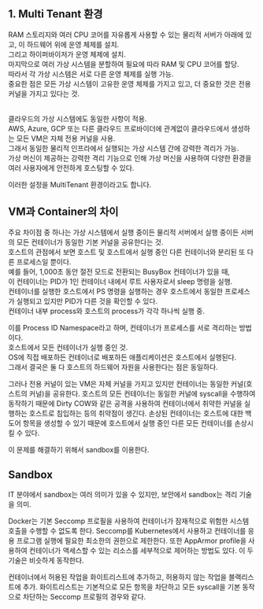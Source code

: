 ## 1. Multi Tenant 환경
RAM 스토리지와 여러 CPU 코어를 자유롭게 사용할 수 있는 물리적 서버가 아래에 있고, 이 하드웨어 위에 운영 체제를 설치.</br>
그리고 하이퍼바이저가 운영 체제에 설치.</br>
마지막으로 여러 가상 시스템을 분할하여 필요에 따라 RAM 및 CPU 코어를 할당.</br>
따라서 각 가상 시스템은 서로 다른 운영 체제를 실행 가능. </br>
중요한 점은 모든 가상 시스템이 고유한 운영 체제를 가지고 있고, 더 중요한 것은 전용 커널을 가지고 있다는 것.</br></br>

클라우드의 가상 시스템에도 동일한 사항이 적용.  
AWS, Azure, GCP 또는 다른 클라우드 프로바이더에 관계없이 클라우드에서 생성하는 모든 VM은 자체 전용 커널을 사용.  
그래서 동일한 물리적 인프라에서 실행되는 가상 시스템 간에 강력한 격리가 가능.  
가상 머신이 제공하는 강력한 격리 기능으로 인해 가상 머신을 사용하여 다양한 환경을 여러 사용자에게 안전하게 호스팅할 수 있다.  

이러한 설정을 MultiTenant 환경이라고도 합니다.

## VM과 Container의 차이
주요 차이점 중 하나는 가상 시스템에서 실행 중이든 물리적 서버에서 실행 중이든 서버의 모든 컨테이너가 동일한 기본 커널을 공유한다는 것.  
호스트의 관점에서 보면 호스트 및 호스트에서 실행 중인 다른 컨테이너와 분리된 또 다른 프로세스일 뿐이다.  
예를 들어, 1,000초 동안 절전 모드로 전환되는 BusyBox 컨테이너가 있을 때,  
이 컨테이너는 PID가 1인 컨테이너 내에서 루트 사용자로서 sleep 명령을 실행.  
컨테이너를 실행한 호스트에서 PS 명령을 실행하는 경우 호스트에서 동일한 프로세스가 실행되고 있지만 PID가 다른 것을 확인할 수 있다.  
컨테이너 내부 process와 호스트의 process가 각각 하나씩 실행 중.  

이를 Process ID Namespace라고 하며, 컨테이너가 프로세스를 서로 격리하는 방법이다.  
호스트에서 모든 컨테이너가 실행 중인 것.  
OS에 직접 배포하든 컨테이너로 배포하든 애플리케이션은 호스트에서 실행된다.  
그래서 결국은 둘 다 호스트의 하드웨어 자원을 사용한다는 점은 동일하다.  

그러나 전용 커널이 있는 VM은 자체 커널을 가지고 있지만 컨테이너는 동일한 커널(호스트의 커널)을 공유한다.
호스트의 모든 컨테이너는 동일한 커널에 syscall을 수행하여 동작하기 때문에
Dirty COW와 같은 공격을 사용하여 컨테이너에서 취약한 커널을 실행하는 호스트로 침입하는 등의 취약점이 생긴다.
손상된 컨테이너는 호스트에 대한 백도어 항목을 생성할 수 있기 때문에 호스트에서 실행 중인 다른 모든 컨테이너를 손상시킬 수 있다.

이 문제를 해결하기 위해서 sandbox를 이용한다.

## Sandbox
IT 분야에서 sandbox는 여러 의미가 있을 수 있지만, 보안에서 sandbox는 격리 기술을 의미.

Docker는 기본 Seccomp 프로필을 사용하여 컨테이너가 잠재적으로 위험한 시스템 호출을 수행할 수 없도록 한다.
Seccomp를 Kubernetes에서 사용하고 컨테이너를 응용 프로그램 실행에 필요한 최소한의 권한으로 제한한다.
또한 AppArmor profile을 사용하여 컨테이너가 액세스할 수 있는 리소스를 세부적으로 제어하는 방법도 있다.
이 두 기술은 비슷하게 동작한다.

컨테이너에서 허용된 작업을 화이트리스트에 추가하고, 허용하지 않는 작업을 블랙리스트에 추가.
화이트리스트는 기본적으로 모든 항목을 차단하고
모든 syscall을 기본 동작으로 차단하는 Seccomp 프로필의 경우와 같다.
